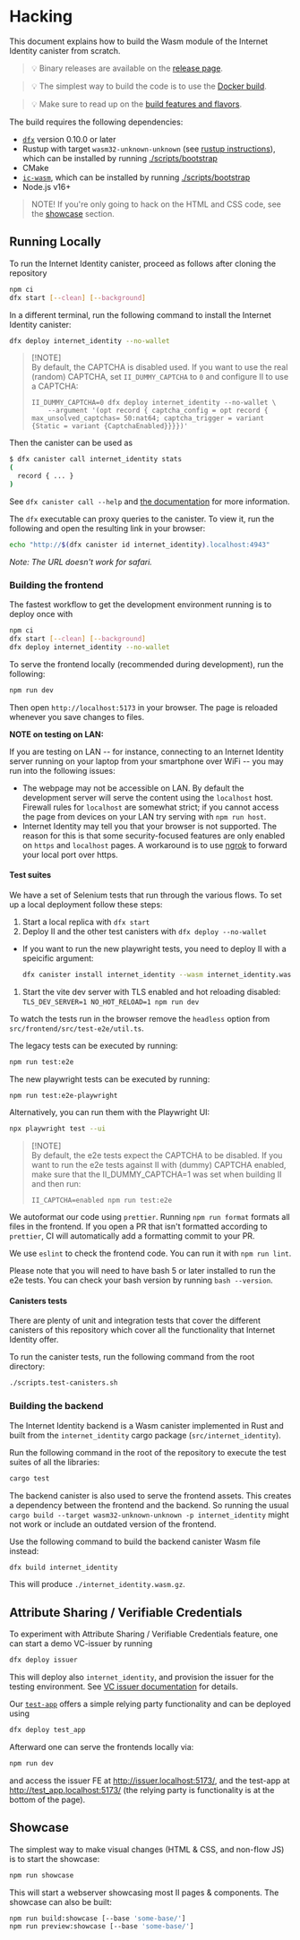 # Hacking

This document explains how to build the Wasm module of the Internet Identity canister from scratch.

> 💡 Binary releases are available on the [release page][releases].

> 💡 The simplest way to build the code is to use the [Docker build][docker-build].

> 💡 Make sure to read up on the [build features and flavors][features-and-flavors].

The build requires the following dependencies:

- [`dfx`](https://github.com/dfinity/sdk/releases/latest) version 0.10.0 or later
- Rustup with target `wasm32-unknown-unknown` (see [rustup instructions](https://rust-lang.github.io/rustup/cross-compilation.html)), which can be installed by running [./scripts/bootstrap](./scripts/bootstrap)
- CMake
- [`ic-wasm`](https://github.com/dfinity/ic-wasm), which can be installed by running [./scripts/bootstrap](./scripts/bootstrap)
- Node.js v16+

> NOTE! If you're only going to hack on the HTML and CSS code, see the [showcase](#showcase) section.

## Running Locally

To run the Internet Identity canister, proceed as follows after cloning the repository

```bash
npm ci
dfx start [--clean] [--background]
```

In a different terminal, run the following command to install the Internet Identity canister:

```bash
dfx deploy internet_identity --no-wallet
```

> [!NOTE]\
> By default, the CAPTCHA is disabled used. If you want to use the real (random) CAPTCHA, set
> `II_DUMMY_CAPTCHA` to `0` and configure II to use a CAPTCHA:
>
> ```
> II_DUMMY_CAPTCHA=0 dfx deploy internet_identity --no-wallet \
>     --argument '(opt record { captcha_config = opt record { max_unsolved_captchas= 50:nat64; captcha_trigger = variant {Static = variant {CaptchaEnabled}}}})'
> ```

Then the canister can be used as

```bash
$ dfx canister call internet_identity stats
(
  record { ... }
)
```

See `dfx canister call --help` and [the documentation](https://sdk.dfinity.org/docs/developers-guide/cli-reference/dfx-canister.html#_examples) for more information.

The `dfx` executable can proxy queries to the canister. To view it, run the following and open the resulting link in your browser:

```bash
echo "http://$(dfx canister id internet_identity).localhost:4943"
```

_Note: The URL doesn't work for safari._

### Building the frontend

The fastest workflow to get the development environment running is to deploy once with

```bash
npm ci
dfx start [--clean] [--background]
dfx deploy internet_identity --no-wallet
```

To serve the frontend locally (recommended during development), run
the following:

```bash
npm run dev
```

Then open `http://localhost:5173` in your browser. The page is reloaded whenever you save changes to files.

**NOTE on testing on LAN:**

If you are testing on LAN -- for instance, connecting to an Internet Identity
server running on your laptop from your smartphone over WiFi -- you may run
into the following issues:

- The webpage may not be accessible on LAN. By default the development server will serve the
  content using the `localhost` host. Firewall rules for `localhost` are
  somewhat strict; if you cannot access the page from devices on your LAN try
  serving with `npm run host`.
- Internet Identity may tell you that your browser is not supported. The reason
  for this is that some security-focused features are only enabled on `https`
  and `localhost` pages. A workaround is to use [ngrok](http://ngrok.com) to
  forward your local port over https.

#### Test suites

We have a set of Selenium tests that run through the various flows. To set up a local deployment follow these steps:

1. Start a local replica with `dfx start`
1. Deploy II and the other test canisters with `dfx deploy --no-wallet`

- If you want to run the new playwright tests, you need to deploy II with a speicific argument:
  ```bash
  dfx canister install internet_identity --wasm internet_identity.wasm.gz --upgrade-unchanged --mode=upgrade --argument "(opt record { captcha_config = opt record { max_unsolved_captchas= 50:nat64; captcha_trigger = variant {Static = variant { CaptchaDisabled }}}; related_origins = opt vec { \"https://id.ai\" }; new_flow_origins = opt vec { \"https://id.ai\" }; dummy_auth = opt opt record { prompt_for_index = true }})"
  ```

1. Start the vite dev server with TLS enabled and hot reloading disabled: `TLS_DEV_SERVER=1 NO_HOT_RELOAD=1 npm run dev`

To watch the tests run in the browser remove the `headless` option from `src/frontend/src/test-e2e/util.ts`.

The legacy tests can be executed by running:

```bash
npm run test:e2e
```

The new playwright tests can be executed by running:

```bash
npm run test:e2e-playwright
```

Alternatively, you can run them with the Playwright UI:

```bash
npx playwright test --ui
```

> [!NOTE]\
> By default, the e2e tests expect the CAPTCHA to be disabled. If you want to run the e2e tests against II with (dummy) CAPTCHA enabled, make sure that the II_DUMMY_CAPTCHA=1 was set when building II and then run:
>
> ```
> II_CAPTCHA=enabled npm run test:e2e
> ```

We autoformat our code using `prettier`. Running `npm run format` formats all files in the frontend.
If you open a PR that isn't formatted according to `prettier`, CI will automatically add a formatting commit to your PR.

We use `eslint` to check the frontend code. You can run it with `npm run lint`.

Please note that you will need to have bash 5 or later installed to run the e2e tests. You can check your bash version by running `bash --version`.

#### Canisters tests

There are plenty of unit and integration tests that cover the different canisters of this repository which cover all the functionality that Internet Identity offer.

To run the canister tests, run the following command from the root directory:

```bash
./scripts.test-canisters.sh
```

### Building the backend

The Internet Identity backend is a Wasm canister implemented in Rust and built from the `internet_identity` cargo package (`src/internet_identity`).

Run the following command in the root of the repository to execute the test suites of all the libraries:

```bash
cargo test
```

The backend canister is also used to serve the frontend assets.
This creates a dependency between the frontend and the backend.
So running the usual `cargo build --target wasm32-unknown-unknown -p internet_identity` might not work or include an outdated version of the frontend.

Use the following command to build the backend canister Wasm file instead:

```bash
dfx build internet_identity
```

This will produce `./internet_identity.wasm.gz`.

## Attribute Sharing / Verifiable Credentials

To experiment with Attribute Sharing / Verifiable Credentials feature, one can start a demo VC-issuer by running

```bash
dfx deploy issuer
```

This will deploy also `internet_identity`, and provision the issuer for the testing environment.
See [VC issuer documentation](./demos/vc_issuer/README.md) for details.

Our [`test-app`](./demos/test-app) offers a simple relying party functionality and can be deployed using

```bash
dfx deploy test_app
```

Afterward one can serve the frontends locally via:

```bash
npm run dev
```

and access the issuer FE at http://issuer.localhost:5173/, and the test-app at http://test_app.localhost:5173/
(the relying party is functionality is at the bottom of the page).

## Showcase

The simplest way to make visual changes (HTML & CSS, and non-flow JS) is to start the showcase:

```bash
npm run showcase
```

This will start a webserver showcasing most II pages & components. The showcase can also be built:

```bash
npm run build:showcase [--base 'some-base/']
npm run preview:showcase [--base 'some-base/']
```

[releases]: https://github.com/dfinity/internet-identity/releases
[docker-build]: ./README.md#building-with-docker
[features-and-flavors]: ./README.md#build-features-and-flavors
